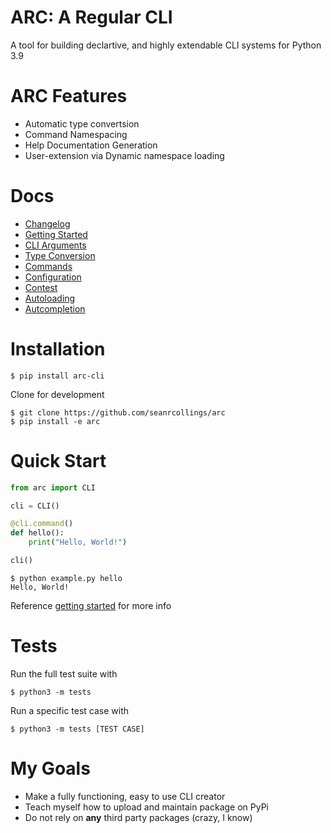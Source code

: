 # ARC: A Regular CLI
A tool for building declartive, and highly extendable CLI systems for Python 3.9

# ARC Features
- Automatic type convertsion
- Command Namespacing
- Help Documentation Generation
- User-extension via Dynamic namespace loading

# Docs
- [Changelog](docs/changelog.md)
- [Getting Started](docs/getting_started.md)
- [CLI Arguments](docs/args_and_flags.md)
- [Type Conversion](docs/data_types.md)
- [Commands](docs/commands/commands.md)
- [Configuration](docs/configuration.md)
- [Contest](docs/context.md)
- [Autoloading](docs/autloading.md)
- [Autcompletion](docs/autocompletion.md)


# Installation

```
$ pip install arc-cli
```

Clone for development
```
$ git clone https://github.com/seanrcollings/arc
$ pip install -e arc
```


# Quick Start

```py
from arc import CLI

cli = CLI()

@cli.command()
def hello():
    print("Hello, World!")

cli()
```

```
$ python example.py hello
Hello, World!
```
Reference [getting started](docs/getting_started.md) for more info

# Tests
Run the full test suite with
```
$ python3 -m tests
```

Run a specific test case with
```
$ python3 -m tests [TEST CASE]
```


# My Goals
- Make a fully functioning, easy to use CLI creator
- Teach myself how to upload and maintain package on PyPi
- Do not rely on **any** third party packages (crazy, I know)

